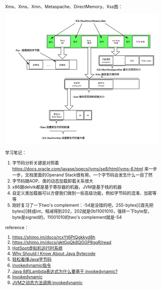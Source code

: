 Xmx、Xms、Xmn、Metaspache、DirectMemory、Xss图：

![jvm memory parameters](images/jvm_memory_parameters.png)



学习笔记：

1. 字节码分析关键是对照着 https://docs.oracle.com/javase/specs/jvms/se8/html/jvms-6.html 来一步一步，文档里面的Operand Stack很有用，一个字节码会发生什么一目了然
2. 字节码跟AOP、类的动态加载卸载关系很大
3. x86跟delvik都是基于寄存器的机器，JVM是基于栈的机器
4. 自定义类加载器可以方便我们做到一些高级功能，例如字节码的混淆、加密等等
5. 刚好复习了一下two's complement：-54是没错的吧，255-bytes[i]首先把bytes[i]转成int，相减得到202，202就是0b11001010，强转一下byte型，byte是signed的，11001010的two's complement就是-54





reference：

1. https://shimo.im/docs/rcxYt6PtQgkkyd8h
2. https://shimo.im/docs/gktGqQk8QGGP8gqR/read
3. [HotSpot虚拟机运行时系统](https://github.com/cncounter/translation/blob/master/tiemao_2019/15_HotSpot_Runtime_Overview/README.md)
4. [Why Should I Know About Java Bytecode](https://jrebel.com/rebellabs/rebel­labs­report­mastering­java­bytecode­at­the­core­of­the­jvm/)
5. [轻松看懂Java字节码](https://juejin.im/post/5aca2c366fb9a028c97a5609)
6. [invokedynamic指令](https://www.cnblogs.com/wade­luffy/p/6058087.html)
7. [Java 8的Lambda表达式为什么要基于 invokedynamic?](https://www.zhihu.com/question/39462935)
8. [Invokedynamic](https://www.jianshu.com/p/ad7d572196a8)
9. [JVM之动态方法调用:invokedynamic](https://ifeve.com/jvm%E4%B9%8B%E5%8A%A8%E6%80%81%E6%96%B9%E6%B3%95%E8%B0%83%E7%94%A8%EF%BC%9Ainvokedynamic/)

